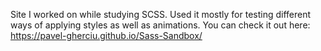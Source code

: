 Site I worked on while studying SCSS. Used it mostly for testing different ways of applying styles as well as animations.
You can check it out here: https://pavel-gherciu.github.io/Sass-Sandbox/
